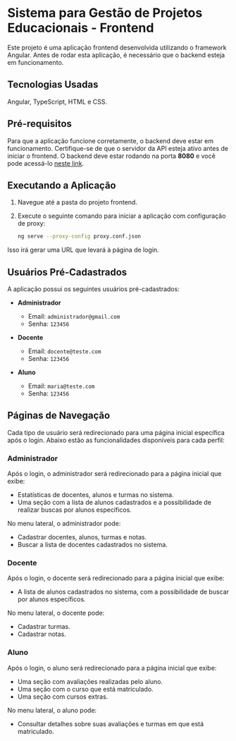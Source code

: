 # Sistema para Gestão de Projetos Educacionais - Frontend

Este projeto é uma aplicação frontend desenvolvida utilizando o framework Angular. Antes de rodar esta aplicação, é necessário que o backend esteja em funcionamento.

## Tecnologias Usadas

Angular, TypeScript, HTML e CSS.

## Pré-requisitos

Para que a aplicação funcione corretamente, o backend deve estar em funcionamento. Certifique-se de que o servidor da API esteja ativo antes de iniciar o frontend. O backend deve estar rodando na porta **8080** e você pode acessá-lo [neste link](https://github.com/FullStack-Education/M3P-BackEnd-Squad2).


## Executando a Aplicação

1. Navegue até a pasta do projeto frontend.
2. Execute o seguinte comando para iniciar a aplicação com configuração de proxy:

   ```bash
   ng serve --proxy-config proxy.conf.json

Isso irá gerar uma URL que levará à página de login.

## Usuários Pré-Cadastrados

A aplicação possui os seguintes usuários pré-cadastrados:

- **Administrador**
  - Email: `administrador@gmail.com`
  - Senha: `123456`
  
- **Docente**
  - Email: `docente@teste.com`
  - Senha: `123456`

- **Aluno**
  - Email: `maria@teste.com`
  - Senha: `123456`

## Páginas de Navegação

Cada tipo de usuário será redirecionado para uma página inicial específica após o login. Abaixo estão as funcionalidades disponíveis para cada perfil:

### Administrador
Após o login, o administrador será redirecionado para a página inicial que exibe:
- Estatísticas de docentes, alunos e turmas no sistema.
- Uma seção com a lista de alunos cadastrados e a possibilidade de realizar buscas por alunos específicos.

No menu lateral, o administrador pode:
- Cadastrar docentes, alunos, turmas e notas.
- Buscar a lista de docentes cadastrados no sistema.

### Docente
Após o login, o docente será redirecionado para a página inicial que exibe:
- A lista de alunos cadastrados no sistema, com a possibilidade de buscar por alunos específicos.

No menu lateral, o docente pode:
- Cadastrar turmas.
- Cadastrar notas.

### Aluno
Após o login, o aluno será redirecionado para a página inicial que exibe:
- Uma seção com avaliações realizadas pelo aluno.
- Uma seção com o curso que está matriculado.
- Uma seção com cursos extras.

No menu lateral, o aluno pode:
- Consultar detalhes sobre suas avaliações e turmas em que está matriculado.

